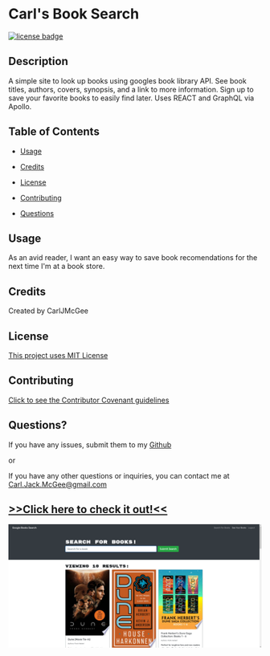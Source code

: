 # Carl's Book Search

[![license badge](https://img.shields.io/badge/license-MIT--License-blue)](#License)

## Description

A simple site to look up books using googles book library API. See book titles, authors, covers, synopsis, and a link to more information. Sign up to save your favorite books to easily find later. Uses REACT and GraphQL via Apollo.

## Table of Contents

- [Usage](#usage)

- [Credits](#credits)

- [License](#license)

- [Contributing](#contributing)

- [Questions](#questions)

## Usage

As an avid reader, I want an easy way to save book recomendations for the next time I'm at a book store.

## Credits

Created by CarlJMcGee

## License

[This project uses MIT License](./mit.txt)

## Contributing

[Click to see the Contributor Covenant guidelines](./code_of_conduct.md)

## Questions?

If you have any issues, submit them to my [Github](https://github.com/CarlJMcGee)

or

If you have any other questions or inquiries, you can contact me at [Carl.Jack.McGee@gmail.com](mailto:Carl.Jack.McGee@gmail.com)

## [>>Click here to check it out!<<](https://carls-book-search.herokuapp.com/)

[<img src="./screenshot-carls-book-search.herokuapp.com-2022.07.23-10_37_26.png" width="1000px">](https://carls-book-search.herokuapp.com/)
